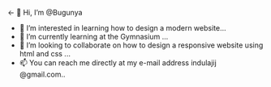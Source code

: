 <- 👋 Hi, I’m @Bugunya
- 👀 I’m interested in learning how to design a modern website...
- 🌱 I’m currently learning at the Gymnasium ...
- 💞️ I’m looking to collaborate on how to design a responsive website using html and css ...
- 📫 You can reach me directly at my e-mail address indulajij @gmail.com..

<!---
Bugunya/Bugunya is a ✨ special ✨ repository because its `README.md` (this file) appears on your GitHub profile.
You can click the Preview link to take a look at your changes.
--->
